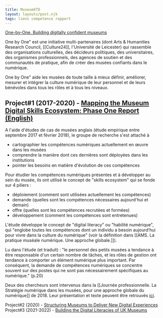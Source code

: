```yaml
---
title: MuseumXTD
layout: layouts/post.njk
tags: liens competence rapport
---
```


[One-by-One. Building digitally confident museums](https://one-by-one.uk/)

One by One" est une initiative multi-partenaires (dont Arts & Humanities Research Council, [[Culture24]], l'Université de Leicester) qui rassemble des organisations culturelles, des décideurs politiques, des universitaires, des organismes professionnels, des agences de soutien et des communautés de pratique, afin de créer des musées confiants dans le numérique. 

One by One" aide les musées de toute taille à mieux définir, améliorer, mesurer et intégrer la culture numérique de leur personnel et de leurs bénévoles dans tous les rôles et à tous les niveaux.  

## Project#1 (2017-2020) - [Mapping the Museum Digital Skills Ecosystem: Phase One Report (English)](https://doi.org/10.29311/2018.01)
A l'aide d'études de cas de musées anglais (étude empirique entre septembre 2017 et février 2018), le groupe de recherche s'est attaché à 
- cartographier les compétences numériques actuellement en œuvre dans les musées
- comprendre la manière dont ces dernières sont déployées dans les institutions
- pointer les besoins en matière d'évolution de ces compétences

Pour étudier les compétences numériques présentes et à développer au sein du musée, ils ont utilisé le concept de "skills ecosystem" qui se fonde sur 4 piliers :
- déploiement (comment sont utilisées actuellement les compétences)
- demande (quelles sont les compétences nécessaires aujourd'hui et demain)
- offre (quelles sont les compétences recrutées et formées)
- développement (comment les compétences sont entretenues)  

L'étude développe le concept de "digital literacy" ou "habilité numérique", qui "englobe toutes les compétences dont un individu a besoin aujourd’hui pour vivre dans la culture du numérique" (voir la définition dans [[AMS. La pratique muséale numérique. Une approche globale.]]). 

Lu dans l'étude (et traduit) : "le personnel des petits musées a tendance à être responsable d'un certain nombre de tâches, et les rôles de gestion ont tendance à comporter un élément numérique plus important. Par conséquent, la demande de compétences numériques se concentre souvent sur des postes qui ne sont pas nécessairement spécifiques au numérique." (p.20)

Deux des chercheurs sont intervenus dans la [[Journée professionnelle. La Stratégie numérique dans les musées, pour une approche globale du numérique]] de 2018. Leur présentation et texte peuvent être retrouvés [ici](https://www.culture.gouv.fr/Thematiques/Musees/Les-musees-en-France/Les-politiques-des-musees-de-France/Colloques-et-journees-d-etudes-des-musees-de-France/Publications-colloques/Journee-professionnelle-La-strategie-numerique-dans-les-musees-Paris-05-10-2018). 


Project#2 (2020) - [Structuring Museums to Deliver New Digital Experiences
](https://leicester.figshare.com/articles/report/Understanding_the_digital_skills_literacies_of_UK_museum_people_Phase_Two_Report/10196294)
Project#3 (2021-2022) - [Building the Digital Literacies of UK Museums](https://one-by-one.uk/2021/08/11/project-3-summary/)
